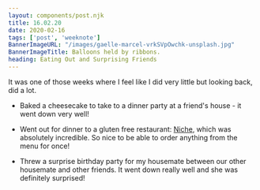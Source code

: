 ```yaml
---
layout: components/post.njk
title: 16.02.20
date: 2020-02-16
tags: ['post', 'weeknote']
BannerImageURL: "/images/gaelle-marcel-vrkSVpOwchk-unsplash.jpg"
BannerImageTitle: Balloons held by ribbons.
heading: Eating Out and Surprising Friends
---
```

<!-- Excerpt Start -->
It was one of those weeks where I feel like I did very little but looking back, did a lot.<!-- Excerpt End -->

- Baked a cheesecake to take to a dinner party at a friend's house - it went down very well!

- Went out for dinner to a gluten free restaurant: <a href="https://www.nichefoodanddrink.com/" alt="nichefoodanddrink.com">Niche</a>, which was absolutely incredible.  So nice to be able to order anything from the menu for once!

- Threw a surprise birthday party for my housemate between our other housemate and other friends.  It went down really well and she was definitely surprised!